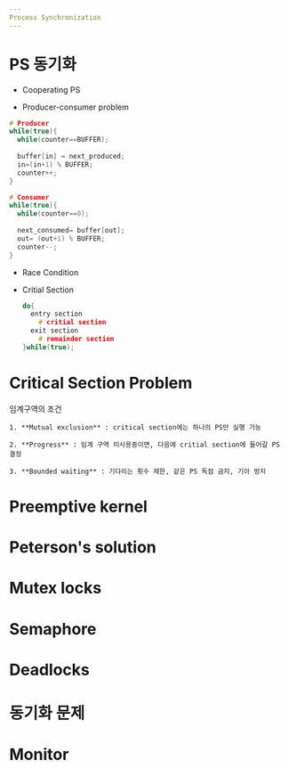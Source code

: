 ```yaml
---
Process Synchronization
---
```


# PS 동기화

  - Cooperating PS

  - Producer-consumer problem
  ```c
  # Producer
  while(true){
    while(counter==BUFFER);
    
    buffer[in] = next_produced;
    in=(in+1) % BUFFER;
    counter++;
  }
  ```
  
  ```c
  # Consumer
  while(true){
    while(counter==0);
    
    next_consumed= buffer[out];
    out= (out+1) % BUFFER;
    counter--;
  }
  ```
  * Race Condition
  
  - Critial Section
    ```c
    do{
      entry section
        # critial section
      exit section
        # remainder section
    }while(true);
    ```
# Critical Section Problem
  
  임계구역의 조건 
  
    1. **Mutual exclusion** : critical section에는 하나의 PS만 실행 가능
    
    2. **Progress** : 임계 구역 미사용중이면, 다음에 critial section에 들어갈 PS 결정
    
    3. **Bounded waiting** : 기다리는 횟수 제한, 같은 PS 독점 금지, 기아 방지

# Preemptive kernel

# Peterson's solution

# Mutex locks

# Semaphore

# Deadlocks

# 동기화 문제

# Monitor
